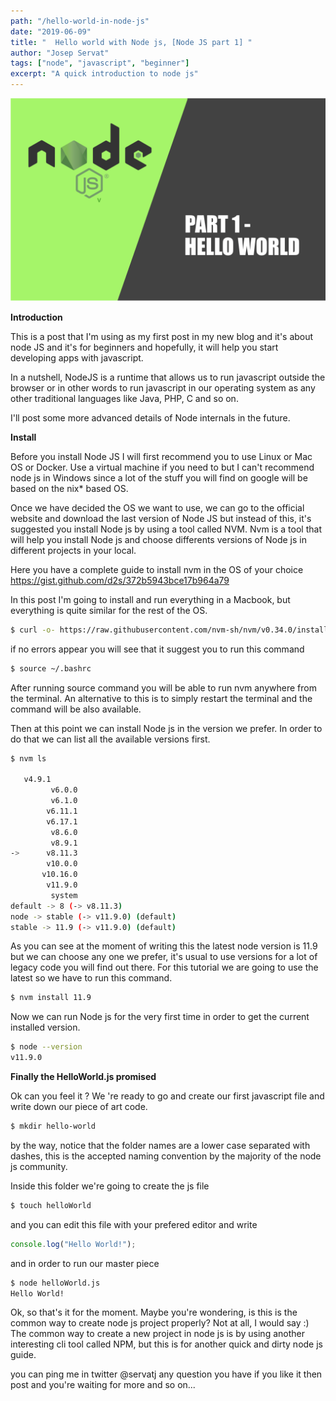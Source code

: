 ```yaml
---
path: "/hello-world-in-node-js"
date: "2019-06-09"
title: "  Hello world with Node js, [Node JS part 1] "
author: "Josep Servat"
tags: ["node", "javascript", "beginner"]
excerpt: "A quick introduction to node js"
---
```


![Lint rule gif](./nodejs-headers.png)

**Introduction**

This is a post that I'm using as my first post in my new blog and it's about node JS and it's for beginners and hopefully, it will help you start developing apps with javascript.

In a nutshell, NodeJS is a runtime that allows us to run javascript outside the browser or
in other words to run javascript in our operating system as any other traditional languages like Java, PHP, C and so on.

I'll post some more advanced details of Node internals in the future.

**Install**

Before you install Node JS I will first recommend you to use Linux or Mac OS or Docker. Use a virtual machine if you need to but I can't recommend node js in Windows since a lot of the stuff you will find on google will be based on the nix\* based OS.

Once we have decided the OS we want to use, we can go to the official website and download the last version of Node JS but instead of this, it's suggested you install Node js by using a tool called NVM. Nvm is a tool that will help you install Node js and choose differents versions of Node js in different projects in your local.

Here you have a complete guide to install nvm in the OS of your choice https://gist.github.com/d2s/372b5943bce17b964a79

In this post I'm going to install and run everything in a Macbook, but everything is quite similar for the rest of the OS.

```bash
$ curl -o- https://raw.githubusercontent.com/nvm-sh/nvm/v0.34.0/install.sh | bash
```

if no errors appear you will see that it suggest you to run this command

```bash
$ source ~/.bashrc
```

After running source command you will be able to run nvm anywhere from the terminal. An alternative to this is to simply restart the terminal and the command will be also available.

Then at this point we can install Node js in the version we prefer. In order to do that we can list all the available versions first.

```bash
$ nvm ls

   v4.9.1
         v6.0.0
         v6.1.0
        v6.11.1
        v6.17.1
         v8.6.0
         v8.9.1
->      v8.11.3
        v10.0.0
       v10.16.0
        v11.9.0
         system
default -> 8 (-> v8.11.3)
node -> stable (-> v11.9.0) (default)
stable -> 11.9 (-> v11.9.0) (default)
```

As you can see at the moment of writing this the latest node version is 11.9 but we can choose any one we prefer, it's usual to use versions for a lot of legacy code you will find out there. For this tutorial we are going to use the latest so we have to run this command.

```bash
$ nvm install 11.9
```

Now we can run Node js for the very first time in order to get the current installed version.

```bash
$ node --version
v11.9.0
```

**Finally the HelloWorld.js promised**

Ok can you feel it ? We 're ready to go and create our first javascript file and write down our piece of art code.

```bash
$ mkdir hello-world
```

by the way, notice that the folder names are a lower case separated with dashes, this is the accepted naming convention by the majority of the node js community.

Inside this folder we're going to create the js file

```bash
$ touch helloWorld
```

and you can edit this file with your prefered editor and write

```javascript
console.log("Hello World!");
```

and in order to run our master piece

```bash
$ node helloWorld.js
Hello World!
```

Ok, so that's it for the moment. Maybe you're wondering, is this is the common way to create node js project properly? Not at all, I would say :) The common way to create a new project in node js is by using another interesting cli tool called NPM, but this is for another quick and dirty node js guide.

you can ping me in twitter @servatj any question you have if you like it then post and you're waiting for more and so on...
